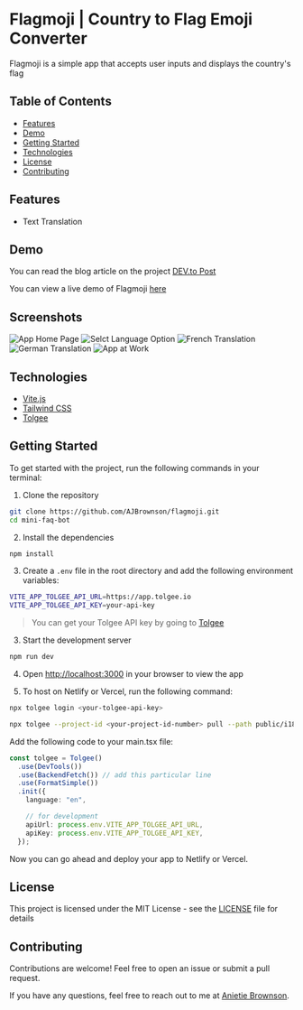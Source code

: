 # Flagmoji | Country to Flag Emoji Converter

Flagmoji is a simple app that accepts user inputs and displays the country's flag

## Table of Contents

- [Features](#features)
- [Demo](#demo)
- [Getting Started](#getting-started)
- [Technologies](#technologies)
- [License](#license)
- [Contributing](#contributing)

## Features

- Text Translation

## Demo

You can read the blog article on the project [DEV.to Post](https://dev.to/anni/building-a-country-to-flag-emoji-converter-app-with-vite-typescript-and-tolgee-29e9)

You can view a live demo of Flagmoji [here](https://flagmoji.netlify.app/)

## Screenshots

![App Home Page](https://github.com/user-attachments/assets/ffd118c4-66ab-4711-aad3-0c631a82dda7)
![Selct Language Option](https://github.com/user-attachments/assets/33f7cc6f-3e9a-4c70-8f48-7c6e86f962ae)
![French Translation](https://github.com/user-attachments/assets/5210fa30-3737-4ab4-b26a-47ad70ca030b)
![German Translation](https://github.com/user-attachments/assets/178479c5-77b4-44e8-b418-57980b0782d4)
![App at Work](https://github.com/user-attachments/assets/c8c18aeb-73b4-47b8-bd26-9a66490d5b09)

## Technologies

- [Vite.js](https://vite.dev)
- [Tailwind CSS](https://tailwindcss.com)
- [Tolgee](https://tolgee.io)

## Getting Started

To get started with the project, run the following commands in your terminal:

1. Clone the repository

```bash
git clone https://github.com/AJBrownson/flagmoji.git
cd mini-faq-bot
```

2. Install the dependencies

```bash
npm install
```

3. Create a `.env` file in the root directory and add the following environment variables:

```bash
VITE_APP_TOLGEE_API_URL=https://app.tolgee.io
VITE_APP_TOLGEE_API_KEY=your-api-key
```

> You can get your Tolgee API key by going to [Tolgee](https://app.tolgee.io)

3. Start the development server

```bash
npm run dev
```

4. Open [http://localhost:3000](http://localhost:3000) in your browser to view the app

5. To host on Netlify or Vercel, run the following command:

```bash
npx tolgee login <your-tolgee-api-key>

npx tolgee --project-id <your-project-id-number> pull --path public/i18n
```

Add the following code to your main.tsx file:

```typescript
const tolgee = Tolgee()
  .use(DevTools())
  .use(BackendFetch()) // add this particular line
  .use(FormatSimple())
  .init({
    language: "en",

    // for development
    apiUrl: process.env.VITE_APP_TOLGEE_API_URL,
    apiKey: process.env.VITE_APP_TOLGEE_API_KEY,
  });
```

Now you can go ahead and deploy your app to Netlify or Vercel.

## License

This project is licensed under the MIT License - see the [LICENSE](LICENSE) file for details

## Contributing

Contributions are welcome! Feel free to open an issue or submit a pull request.

If you have any questions, feel free to reach out to me at [Anietie Brownson](https://x.com/TechieAnni).
